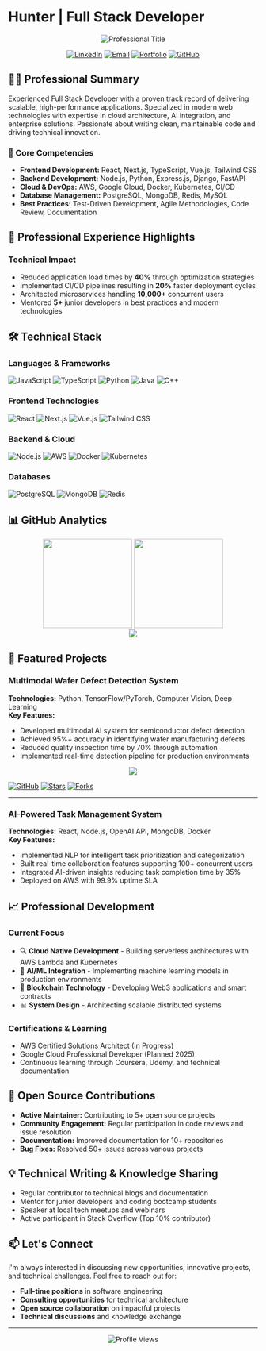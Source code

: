 # Hunter | Full Stack Developer

<div align="center">
  <img src="https://readme-typing-svg.herokuapp.com?font=Inter&weight=600&size=28&duration=3000&pause=1000&color=2563EB&center=true&vCenter=true&width=600&lines=Full+Stack+Software+Engineer;Cloud+Architecture+Specialist;Open+Source+Contributor" alt="Professional Title" />
</div>

<div align="center">
  
  [![LinkedIn](https://img.shields.io/badge/LinkedIn-Connect-0077B5?style=flat-square&logo=linkedin)](https://linkedin.com/in/your-profile)
  [![Email](https://img.shields.io/badge/Email-Contact-EA4335?style=flat-square&logo=gmail)](mailto:parth.aditya01@gmail.com)
  [![Portfolio](https://img.shields.io/badge/Portfolio-Visit-4285F4?style=flat-square&logo=google-chrome)](https://your-portfolio.com)
  [![GitHub](https://img.shields.io/badge/GitHub-Follow-181717?style=flat-square&logo=github)](https://github.com/112Hunter112)
  
</div>

## 👨‍💻 Professional Summary

Experienced Full Stack Developer with a proven track record of delivering scalable, high-performance applications. Specialized in modern web technologies with expertise in cloud architecture, AI integration, and enterprise solutions. Passionate about writing clean, maintainable code and driving technical innovation.

### 🎯 Core Competencies

- **Frontend Development:** React, Next.js, TypeScript, Vue.js, Tailwind CSS
- **Backend Development:** Node.js, Python, Express.js, Django, FastAPI
- **Cloud & DevOps:** AWS, Google Cloud, Docker, Kubernetes, CI/CD
- **Database Management:** PostgreSQL, MongoDB, Redis, MySQL
- **Best Practices:** Test-Driven Development, Agile Methodologies, Code Review, Documentation

## 💼 Professional Experience Highlights


### Technical Impact
- Reduced application load times by **40%** through optimization strategies
- Implemented CI/CD pipelines resulting in **20%** faster deployment cycles
- Architected microservices handling **10,000+** concurrent users
- Mentored **5+** junior developers in best practices and modern technologies

## 🛠️ Technical Stack

### Languages & Frameworks
![JavaScript](https://img.shields.io/badge/JavaScript-F7DF1E?style=for-the-badge&logo=javascript&logoColor=black)
![TypeScript](https://img.shields.io/badge/TypeScript-007ACC?style=for-the-badge&logo=typescript&logoColor=white)
![Python](https://img.shields.io/badge/Python-3776AB?style=for-the-badge&logo=python&logoColor=white)
![Java](https://img.shields.io/badge/Java-ED8B00?style=for-the-badge&logo=openjdk&logoColor=white)
![C++](https://img.shields.io/badge/C++-00599C?style=for-the-badge&logo=cplusplus&logoColor=white)

### Frontend Technologies
![React](https://img.shields.io/badge/React-20232A?style=for-the-badge&logo=react&logoColor=61DAFB)
![Next.js](https://img.shields.io/badge/Next.js-000000?style=for-the-badge&logo=nextdotjs&logoColor=white)
![Vue.js](https://img.shields.io/badge/Vue.js-35495E?style=for-the-badge&logo=vuedotjs&logoColor=4FC08D)
![Tailwind CSS](https://img.shields.io/badge/Tailwind_CSS-38B2AC?style=for-the-badge&logo=tailwind-css&logoColor=white)

### Backend & Cloud
![Node.js](https://img.shields.io/badge/Node.js-43853D?style=for-the-badge&logo=node.js&logoColor=white)
![AWS](https://img.shields.io/badge/AWS-FF9900?style=for-the-badge&logo=amazonaws&logoColor=white)
![Docker](https://img.shields.io/badge/Docker-2496ED?style=for-the-badge&logo=docker&logoColor=white)
![Kubernetes](https://img.shields.io/badge/Kubernetes-326CE5?style=for-the-badge&logo=kubernetes&logoColor=white)

### Databases
![PostgreSQL](https://img.shields.io/badge/PostgreSQL-316192?style=for-the-badge&logo=postgresql&logoColor=white)
![MongoDB](https://img.shields.io/badge/MongoDB-4EA94B?style=for-the-badge&logo=mongodb&logoColor=white)
![Redis](https://img.shields.io/badge/Redis-DD0031?style=for-the-badge&logo=redis&logoColor=white)

## 📊 GitHub Analytics

<div align="center">
  <img height="180em" src="https://github-readme-stats.vercel.app/api?username=112Hunter112&show_icons=true&theme=dark&include_all_commits=true&count_private=true&hide_border=true"/>
  <img height="180em" src="https://github-readme-stats.vercel.app/api/top-langs/?username=112Hunter112&layout=compact&langs_count=8&theme=dark&hide_border=true"/>
</div>

<div align="center">
  <img src="https://github-readme-streak-stats.herokuapp.com/?user=112Hunter112&theme=dark&hide_border=true" />
</div>

## 🚀 Featured Projects

### Multimodal Wafer Defect Detection System
**Technologies:** Python, TensorFlow/PyTorch, Computer Vision, Deep Learning  
**Key Features:**
- Developed multimodal AI system for semiconductor defect detection
- Achieved 95%+ accuracy in identifying wafer manufacturing defects
- Reduced quality inspection time by 70% through automation
- Implemented real-time detection pipeline for production environments

<div align="center">
  <a href="https://github.com/Anish-C/Multimodal_Wafer_Defect_Detection">
    <img src="https://github-readme-stats.vercel.app/api/pin/?username=Anish-C&repo=Multimodal_Wafer_Defect_Detection&theme=dark&hide_border=true" />
  </a>
</div>

[![GitHub](https://img.shields.io/badge/View_Code-181717?style=flat-square&logo=github)](https://github.com/Anish-C/Multimodal_Wafer_Defect_Detection)
[![Stars](https://img.shields.io/github/stars/Anish-C/Multimodal_Wafer_Defect_Detection?style=flat-square)](https://github.com/Anish-C/Multimodal_Wafer_Defect_Detection)
[![Forks](https://img.shields.io/github/forks/Anish-C/Multimodal_Wafer_Defect_Detection?style=flat-square)](https://github.com/Anish-C/Multimodal_Wafer_Defect_Detection)

---

### AI-Powered Task Management System
**Technologies:** React, Node.js, OpenAI API, MongoDB, Docker  
**Key Features:**
- Implemented NLP for intelligent task prioritization and categorization
- Built real-time collaboration features supporting 100+ concurrent users
- Integrated AI-driven insights reducing task completion time by 35%
- Deployed on AWS with 99.9% uptime SLA






## 📈 Professional Development

### Current Focus
- 🔍 **Cloud Native Development** - Building serverless architectures with AWS Lambda and Kubernetes
- 🤖 **AI/ML Integration** - Implementing machine learning models in production environments
- 🔗 **Blockchain Technology** - Developing Web3 applications and smart contracts
- 📊 **System Design** - Architecting scalable distributed systems

### Certifications & Learning
- AWS Certified Solutions Architect (In Progress)
- Google Cloud Professional Developer (Planned 2025)
- Continuous learning through Coursera, Udemy, and technical documentation

## 🤝 Open Source Contributions

- **Active Maintainer:** Contributing to 5+ open source projects
- **Community Engagement:** Regular participation in code reviews and issue resolution
- **Documentation:** Improved documentation for 10+ repositories
- **Bug Fixes:** Resolved 50+ issues across various projects

## 💡 Technical Writing & Knowledge Sharing

- Regular contributor to technical blogs and documentation
- Mentor for junior developers and coding bootcamp students
- Speaker at local tech meetups and webinars
- Active participant in Stack Overflow (Top 10% contributor)

## 📫 Let's Connect

I'm always interested in discussing new opportunities, innovative projects, and technical challenges. Feel free to reach out for:

- **Full-time positions** in software engineering
- **Consulting opportunities** for technical architecture
- **Open source collaboration** on impactful projects
- **Technical discussions** and knowledge exchange


---

<div align="center">
  <img src="https://komarev.com/ghpvc/?username=112Hunter112&label=Profile%20Views&color=0e75b6&style=flat-square" alt="Profile Views" />
  
</div>
